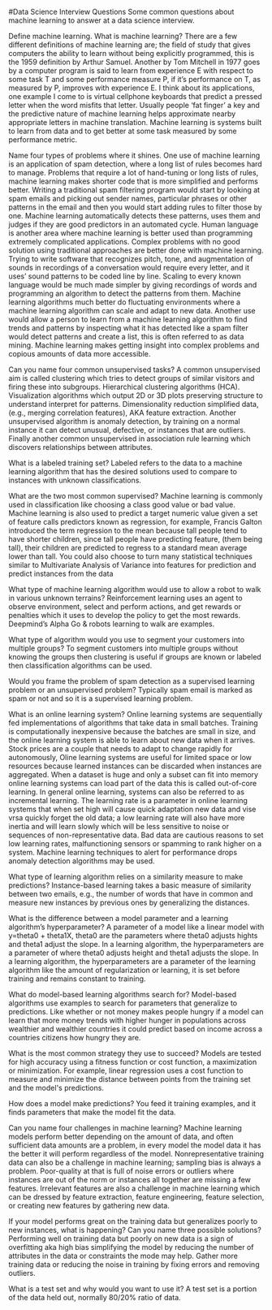 #Data Science Interview Questions Some common questions about machine learning to answer at a data science interview.

 

Define machine learning. What is machine learning?
There are a few different definitions of machine learning are; the field of study that gives computers the ability to learn without being explicitly programmed, this is the 1959 definition by Arthur Samuel. Another by Tom Mitchell in 1977 goes by a computer program is said to learn from experience E with respect to some task T and some performance measure P, if it’s performance on T, as measured by P, improves with experience E. I think about its applications, one example I come to is virtual cellphone keyboards that predict a pressed letter when the word misfits that letter. Usually people ‘fat finger’ a key and the predictive nature of machine learning helps approximate nearby appropriate letters in machine translation. Machine learning is systems built to learn from data and to get better at some task measured by some performance metric. 

Name four types of problems where it shines.
One use of machine learning is an application of spam detection, where a long list of rules becomes hard to manage. Problems that require a lot of hand-tuning or long lists of rules, machine learning makes shorter code that is more simplified and performs better. Writing a traditional spam filtering program would start by looking at spam emails and picking out sender names, particular phrases or other patterns in the email and then you would start adding rules to filter those by one. Machine learning automatically detects these patterns, uses them and judges if they are good predictors in an automated cycle. Human language is another area where machine learning is better used than programming extremely complicated applications. Complex problems with no good solution using traditional approaches are better done with machine learning. Trying to write software that recognizes pitch, tone, and augmentation of sounds in recordings of a conversation would require every letter, and it uses’ sound patterns to be coded line by line. Scaling to every known language would be much made simpler by giving recordings of words and programming an algorithm to detect the patterns from them. Machine learning algorithms much better do fluctuating environments where a machine learning algorithm can scale and adapt to new data. Another use would allow a person to learn from a machine learning algorithm to find trends and patterns by inspecting what it has detected like a spam filter would detect patterns and create a list, this is often referred to as data mining. Machine learning makes getting insight into complex problems and copious amounts of data more accessible. 

Can you name four common unsupervised tasks?
A common unsupervised aim is called clustering which tries to detect groups of similar visitors and firing these into subgroups. Hierarchical clustering algorithms (HCA). Visualization algorithms which output 2D or 3D plots preserving structure to understand interpret for patterns. Dimensionality reduction simplified data, (e.g., merging correlation features), AKA feature extraction. Another unsupervised algorithm is anomaly detection, by training on a normal instance it can detect unusual, defective, or instances that are outliers. Finally another common unsupervised in association rule learning which discovers relationships between attributes. 

What is a labeled training set?
Labeled refers to the data to a machine learning algorithm that has the desired solutions used to compare to instances with unknown classifications. 

What are the two most common supervised? 
Machine learning is commonly used in classification like choosing a class good value or bad value. Machine learning is also used to predict a target numeric value given a set of feature calls predictors known as regression, for example, Francis Galton introduced the term regression to the mean because tall people tend to have shorter children, since tall people have predicting feature, (them being tall), their children are predicted to regress to a standard mean average lower than tall. You could also choose to turn many statistical techniques similar to Multivariate Analysis of Variance into features for prediction and predict instances from the data 

What type of machine learning algorithm would use to allow a robot to walk in various unknown terrains?
Reinforcement learning uses an agent to observe environment, select and perform actions, and get rewards or penalties which it uses to develop the policy to get the most rewards. Deepmind’s Alpha Go & robots learning to walk are examples. 

What type of algorithm would you use to segment your customers into multiple groups?
To segment customers into multiple groups without knowing the groups then clustering is useful if groups are known or labeled then classification algorithms can be used. 

Would you frame the problem of spam detection as a supervised learning problem or an unsupervised problem?
Typically spam email is marked as spam or not and so it is a supervised learning problem. 

What is an online learning system?
Online learning systems are sequentially fed implementations of algorithms that take data in small batches. Training is computationally inexpensive because the batches are small in size, and the online learning system is able to learn about new data when it arrives. Stock prices are a couple that needs to adapt to change rapidly for autonomously, Oline learning systems are useful for limited space or low resources because learned instances can be discarded when instances are aggregated. When a dataset is huge and only a subset can fit into memory online learning systems can load part of the data this is called out-of-core learning. In general online learning, systems can also be referred to as incremental learning. The learning rate is a parameter in online learning systems that when set high will cause quick adaptation new data and vise vrsa quickly forget the old data; a low learning rate will also have more inertia and will learn slowly which will be less sensitive to noise or sequences of non-representative data. Bad data are cautious reasons to set low learning rates, malfunctioning sensors or spamming to rank higher on a system. Machine learning techniques to alert for performance drops anomaly detection algorithms may be used. 

What type of learning algorithm relies on a similarity measure to make predictions?
Instance-based learning takes a basic measure of similarity between two emails, e.g., the number of words that have in common and measure new instances by previous ones by generalizing the distances.

What is the difference between a model parameter and a learning algorithm’s hyperparameter?
A parameter of a model like a linear model with y=theta0 + theta1X, theta0 are the parameters where theta0 adjusts hights and theta1 adjust the slope. In a learning algorithm, the hyperparameters are a parameter of where theta0 adjusts height and theta1 adjusts the slope. In a learning algorithm, the hyperparameters are a parameter of the learning algorithm like the amount of regularization or learning, it is set before training and remains constant to training.

What do model-based learning algorithms search for?
Model-based algorithms use examples to search for parameters that generalize to predictions. Like whether or not money makes people hungry if a model can learn that more money trends with higher hunger in populations across wealthier and wealthier countries it could predict based on income across a countries citizens how hungry they are. 

What is the most common strategy they use to succeed?
Models are tested for high accuracy using a fitness function or cost function, a maximization or minimization. For example, linear regression uses a cost function to measure and minimize the distance between points from the training set and the model's predictions.

How does a model make predictions?
You feed it training examples, and it finds parameters that make the model fit the data. 

Can you name four challenges in machine learning?
Machine learning models perform better depending on the amount of data, and often sufficient data amounts are a problem, in every model the model data it has the better it will perform regardless of the model. Nonrepresentative training data can also be a challenge in machine learning; sampling bias is always a problem. Poor-quality at that is full of noise errors or outliers where instances are out of the norm or instances all together are missing a few features. Irrelevant features are also a challenge in machine learning which can be dressed by feature extraction, feature engineering, feature selection, or creating new features by gathering new data. 

If your model performs great on the training data but generalizes poorly to new instances, what is happening? 
Can you name three possible solutions?
Performing well on training data but poorly on new data is a sign of overfitting aka high bias simplifying the model by reducing the number of attributes in the data or constraints the mode may help. Gather more training data or reducing the noise in training by fixing errors and removing outliers.

What is a test set and why would you want to use it?
A test set is a portion of the data held out, normally 80/20% ratio of data.
